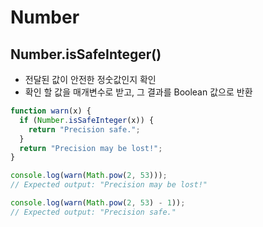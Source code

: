 # Number

## Number.isSafeInteger()

- 전달된 값이 안전한 정숫값인지 확인
- 확인 할 값을 매개변수로 받고, 그 결과를 Boolean 값으로 반환

```js
function warn(x) {
  if (Number.isSafeInteger(x)) {
    return "Precision safe.";
  }
  return "Precision may be lost!";
}

console.log(warn(Math.pow(2, 53)));
// Expected output: "Precision may be lost!"

console.log(warn(Math.pow(2, 53) - 1));
// Expected output: "Precision safe."
```
